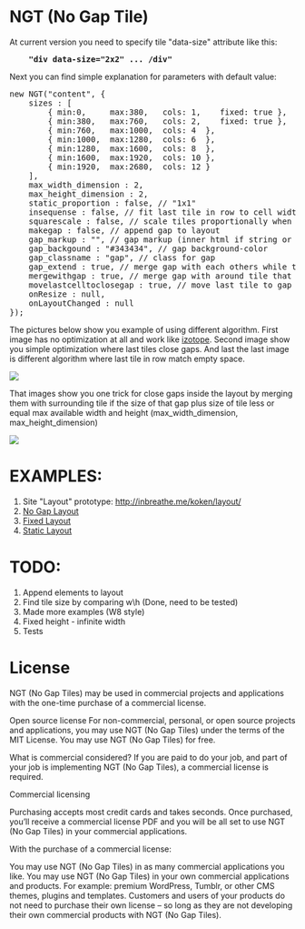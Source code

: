 NGT (No Gap Tile)
=========

At current version you need to specify tile "data-size" attribute like this:  
<pre>
	<b>"div data-size="2x2" ... /div"</b>
</pre>

Next you can find simple explanation for parameters with default value:

<pre>
new NGT("content", {
	sizes : [
		{ min:0,     max:380,   cols: 1,    fixed: true },
		{ min:380,   max:760,   cols: 2,    fixed: true },
		{ min:760,   max:1000,  cols: 4  },
		{ min:1000,  max:1280,  cols: 6  },
		{ min:1280,  max:1600,  cols: 8  },
		{ min:1600,  max:1920,  cols: 10 },
		{ min:1920,  max:2680,  cols: 12 }
	],
	max_width_dimension : 2,
	max_height_dimension : 2,
	static_proportion : false, // "1x1"
	insequense : false, // fit last tile in row to cell width 
	squarescale : false, // scale tiles proportionally when resize
	makegap	: false, // append gap to layout
	gap_markup : "", // gap markup (inner html if string or module if element)
	gap_backgound : "#343434", // gap background-color
	gap_classname : "gap", // class for gap
	gap_extend : true, // merge gap with each others while they less then considition (max_width_dimension and max_height_dimension)
	mergewithgap : true, // merge gap with around tile that match gap size and condition (max_width_dimension and max_height_dimension)
	movelastcelltoclosegap : true, // move last tile to gap if mergewithgap do not solve them
	onResize : null,
	onLayoutChanged : null
});
</pre>

The pictures below show you example of using different algorithm. First image has no optimization at all and work like <a href="http://isotope.metafizzy.co/" target="_blank">izotope</a>. Second image show you simple optimization where last tiles close gaps. And last the last image is different algorithm where last tile in row match empty space.

<img src="https://raw.github.com/DQvsRA/nogaptile/master/examples/images/nogaptiles_algorithm_1.jpg">

That images show you one trick for close gaps inside the layout by merging them with surrounding tile if the size of that gap plus size of tile less or equal max available width and height (max_width_dimension, max_height_dimension)

<img src="https://raw.github.com/DQvsRA/nogaptile/master/examples/images/nogaptiles_algorithm_2.jpg">


EXAMPLES: 
=========
1. Site "Layout" prototype: <a href="http://inbreathe.me/koken/layout/">http://inbreathe.me/koken/layout/</a>
2. <a href="http://dqvsra.github.io/nogaptile/examples/nogaptiles/index.html">No Gap Layout</a>
3. <a href="http://dqvsra.github.io/nogaptile/examples/fixed/index.html">Fixed Layout</a>
4. <a href="http://dqvsra.github.io/nogaptile/examples/staticproportion/index.html">Static Layout</a>


TODO:
=========

1. Append elements to layout
2. Find tile size by comparing w\h (Done, need to be tested)
3. Made more examples (W8 style)
4. Fixed height - infinite width
5. Tests


License
=========

NGT (No Gap Tiles) may be used in commercial projects and applications with the one-time purchase of a commercial license.

Open source license
For non-commercial, personal, or open source projects and applications, you may use NGT (No Gap Tiles) under the terms of the MIT License. You may use NGT (No Gap Tiles) for free.

What is commercial considered?
If you are paid to do your job, and part of your job is implementing NGT (No Gap Tiles), a commercial license is required.

Commercial licensing

Purchasing accepts most credit cards and takes seconds. Once purchased, you’ll receive a commercial license PDF and you will be all set to use NGT (No Gap Tiles) in your commercial applications.

With the purchase of a commercial license:

You may use NGT (No Gap Tiles) in as many commercial applications you like.
You may use NGT (No Gap Tiles) in your own commercial applications and products. For example: premium WordPress, Tumblr, or other CMS themes, plugins and templates.
Customers and users of your products do not need to purchase their own license – so long as they are not developing their own commercial products with NGT (No Gap Tiles).
